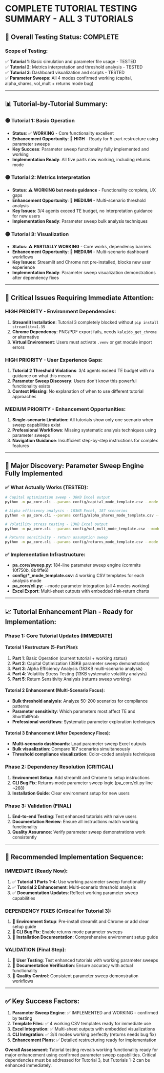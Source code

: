 # COMPLETE TUTORIAL TESTING SUMMARY - ALL 3 TUTORIALS

## 🎯 **Overall Testing Status: COMPLETE**

### **Scope of Testing:**
✅ **Tutorial 1**: Basic simulation and parameter file usage - TESTED  
✅ **Tutorial 2**: Metrics interpretation and threshold analysis - TESTED  
✅ **Tutorial 3**: Dashboard visualization and scripts - TESTED  
✅ **Parameter Sweeps**: All 4 modes confirmed working (capital, alpha_shares, vol_mult + returns mode bug)

---

## 📊 **Tutorial-by-Tutorial Summary:**

### **🟢 Tutorial 1: Basic Operation**
- **Status**: ✅ **WORKING** - Core functionality excellent
- **Enhancement Opportunity**: 🚀 **HIGH** - Ready for 5-part restructure using parameter sweeps
- **Key Success**: Parameter sweep functionality fully implemented and working
- **Implementation Ready**: All five parts now working, including returns mode

### **🟡 Tutorial 2: Metrics Interpretation** 
- **Status**: ⚠️ **WORKING but needs guidance** - Functionality complete, UX gaps
- **Enhancement Opportunity**: 🚀 **MEDIUM** - Multi-scenario threshold analysis  
- **Key Issues**: 3/4 agents exceed TE budget, no interpretation guidance for new users
- **Implementation Ready**: Parameter sweep bulk analysis techniques

### **🟡 Tutorial 3: Visualization**
- **Status**: ⚠️ **PARTIALLY WORKING** - Core works, dependency barriers  
- **Enhancement Opportunity**: 🚀 **MEDIUM** - Multi-scenario dashboard workflows
- **Key Issues**: Streamlit and Chrome not pre-installed, blocks new user experience
- **Implementation Ready**: Parameter sweep visualization demonstrations after dependency fixes

---

## 🔴 **Critical Issues Requiring Immediate Attention:**

### **HIGH PRIORITY - Environment Dependencies:**
1. **Streamlit Installation**: Tutorial 3 completely blocked without `pip install streamlit>=1.35`
2. **Chrome Dependency**: PNG/PDF export fails, needs `kaleido_get_chrome` or alternative
3. **Virtual Environment**: Users must activate `.venv` or get module import errors

### **HIGH PRIORITY - User Experience Gaps:**
1. **Tutorial 2 Threshold Violations**: 3/4 agents exceed TE budget with no guidance on what this means
2. **Parameter Sweep Discovery**: Users don't know this powerful functionality exists
3. **Context Missing**: No explanation of when to use different tutorial approaches

### **MEDIUM PRIORITY - Enhancement Opportunities:**
1. **Single-scenario Limitation**: All tutorials show only one scenario when sweep capabilities exist
2. **Professional Workflows**: Missing systematic analysis techniques using parameter sweeps
3. **Navigation Guidance**: Insufficient step-by-step instructions for complex features

---

## 🚀 **Major Discovery: Parameter Sweep Engine Fully Implemented**

### **✅ What Actually Works (TESTED):**
```bash
# Capital optimization sweep - 38KB Excel output
python -m pa_core.cli --params config/capital_mode_template.csv --mode capital --index sp500tr_fred_divyield.csv

# Alpha efficiency analysis - 183KB Excel, 187 scenarios  
python -m pa_core.cli --params config/alpha_shares_mode_template.csv --mode alpha_shares --index sp500tr_fred_divyield.csv

# Volatility stress testing - 13KB Excel output
python -m pa_core.cli --params config/vol_mult_mode_template.csv --mode vol_mult --index sp500tr_fred_divyield.csv

# Returns sensitivity - return assumption sweep
python -m pa_core.cli --params config/returns_mode_template.csv --mode returns --index sp500tr_fred_divyield.csv
```

### **✅ Implementation Infrastructure:**
- **pa_core/sweep.py**: 184-line parameter sweep engine (commits 10f750b, 8b4ffe6)
- **config/*_mode_template.csv**: 4 working CSV templates for each analysis mode
- **pa_core/cli.py**: --mode parameter integration (all 4 modes working)
- **Excel Export**: Multi-sheet outputs with embedded risk-return charts

---

## 📈 **Tutorial Enhancement Plan - Ready for Implementation:**

### **Phase 1: Core Tutorial Updates (IMMEDIATE)**

#### **Tutorial 1 Restructure** (5-Part Plan):
1. **Part 1**: Basic Operation (current tutorial + working status)
2. **Part 2**: Capital Optimization (38KB parameter sweep demonstration)  
3. **Part 3**: Alpha Efficiency Analysis (183KB multi-scenario analysis)
4. **Part 4**: Volatility Stress Testing (13KB systematic volatility analysis)
5. **Part 5**: Return Sensitivity Analysis (returns sweep working)

#### **Tutorial 2 Enhancement** (Multi-Scenario Focus):
- **Bulk threshold analysis**: Analyze 50-200 scenarios for compliance patterns
- **Parameter sensitivity**: Which parameters most affect TE and ShortfallProb
- **Professional workflows**: Systematic parameter exploration techniques

#### **Tutorial 3 Enhancement** (After Dependency Fixes):
- **Multi-scenario dashboards**: Load parameter sweep Excel outputs  
- **Bulk visualization**: Compare 187 scenarios simultaneously
- **Threshold compliance visualization**: Color-coded analysis techniques

### **Phase 2: Dependency Resolution (CRITICAL)**
1. **Environment Setup**: Add streamlit and Chrome to setup instructions
2. **CLI Bug Fix**: Returns mode parameter sweep logic (pa_core/cli.py line ~268)
3. **Installation Guide**: Clear environment setup for new users

### **Phase 3: Validation (FINAL)**
1. **End-to-end Testing**: Test enhanced tutorials with naive users
2. **Documentation Review**: Ensure all instructions match working functionality  
3. **Quality Assurance**: Verify parameter sweep demonstrations work consistently

---

## 🎯 **Recommended Implementation Sequence:**

### **IMMEDIATE (Ready Now):**
1. ✅ **Tutorial 1 Parts 1-4**: Use working parameter sweep functionality
2. ✅ **Tutorial 2 Enhancement**: Multi-scenario threshold analysis  
3. ✅ **Documentation Updates**: Reflect working parameter sweep capabilities

### **DEPENDENCY FIXES (Critical for Tutorial 3):**
1. 🔧 **Environment Setup**: Pre-install streamlit and Chrome or add clear setup guide
2. 🔧 **CLI Bug Fix**: Enable returns mode parameter sweeps
3. 🔧 **Installation Documentation**: Comprehensive environment setup guide

### **VALIDATION (Final Step):**
1. 🧪 **User Testing**: Test enhanced tutorials with working parameter sweeps
2. 🧪 **Documentation Verification**: Ensure accuracy with actual functionality
3. 🧪 **Quality Control**: Consistent parameter sweep demonstration workflows

---

## ✅ **Key Success Factors:**

1. **Parameter Sweep Engine**: ✅ IMPLEMENTED and WORKING - confirmed by testing
2. **Template Files**: ✅ 4 working CSV templates ready for immediate use
3. **Excel Integration**: ✅ Multi-sheet outputs with embedded visualizations  
4. **CLI Integration**: ✅ 3/4 modes working perfectly (returns needs bug fix)
5. **Enhancement Plans**: ✅ Detailed restructuring ready for implementation

**Overall Assessment**: Tutorial testing reveals working functionality ready for major enhancement using confirmed parameter sweep capabilities. Critical dependencies must be addressed for Tutorial 3, but Tutorials 1-2 can be enhanced immediately.
